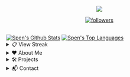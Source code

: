 <p align="center"> <img src="https://readme-typing-svg.herokuapp.com/?lines=Hello+there,+I'm+Spen!&center=true&width=380&height=45"> </p>
<p align="center">
	<a href="https://github.com/DevSpen"> <img alt="followers" title="Follow Me" src="https://img.shields.io/github/followers/DevSpen?color=236ad3&labelColor=1155ba&style=for-the-badge&logo=github&label=Follow%20me" /></a>
</p>
<br>
<a href="https://github.com/anuraghazra/github-readme-stats"><img alt="Spen's Github Stats" src="https://denvercoder1-github-readme-stats.vercel.app/api?username=DevSpen&show_icons=true&count_private=true&theme=react&hide_border=true&bg_color=0D1117" /></a>
<a href="https://github.com/anuraghazra/github-readme-stats"><img alt="Spen's Top Languages" src="https://denvercoder1-github-readme-stats.vercel.app/api/top-langs/?username=DevSpen&langs_count=8&layout=compact&theme=react&hide_border=true&bg_color=0D1117" /></a>
<br/>
<details>
	<summary>📋 View Streak</summary>
	<p align="center">
		<a href="https://github.com/DenverCoder1/github-readme-streak-stats"> <img title="streak" alt="Spen's Streak" src="https://github-readme-streak-stats.herokuapp.com/?user=DevSpen&theme=black-ice&hide_border=true&stroke=0000&background=0d1119&ring=60D9FA&fire=60D9FA&currStreakLabel=60D9FA" /> </a>
	</p>
</details>
<details>
	<summary>❤️ About Me</summary>
	<p align="left">
		<h2>About Me</h2>
		<p> My name is Spen. I love coding, computers, and writing.</p>
		<ul>
			<li><strong>Product Management</strong> - I'm interested in product management/development (e.g. coming up with new ideas, improving existing things).</li>
			<li><strong>Documentation Supporter</strong> - You'll see me frequently contributing to documentation projects, as I enjoy writing.</li>
			<li><strong><em>Bot Designer for Discord</em></strong> - I'm expirenced in the application <em>Bot Designer for Discord</em>. I also help moderate and manage the BDFD server.</li>
			<li><strong>Still Learning</strong> - I'm exploring the Software Developement space, I don't consider myself a <em>expirenced</em> programmer. I'll continute exploring new languages and libaries as my journey progresses.</li>
		</ul>
	</p>
</details>
<details>
	<summary>🛠 Projects</summary>
	<p align="left">
		<h2>Projects</h2>
		<p><em>My current projects. I also have some other ones not listed here.</em></p>
		<h3>Owned By Me</h3>
		<ul>
			<li><a href="https://dsc.gg/devtopia">Devtopia</a> - A Discord server ran by developers, for developers.</li>
			<li><a href="https://github.com/DevSpen/links">Links</a> - A actively maintained list of IP grabber, phishing, and otherwise "bad" links.</li>
			<li><a href="https://github.com/DevSpen/bdfd-embed-builder">BDFD Embed Builder</a> - A Discord embed builder for the BDFD application.</li>
			<li><a href="https://npmjs.com/package/to-emoji">to-emoji</a> - A NPM package to convert strings into emojis, and vice-versa.</li>
			<li><a href="https://github.com/DevSpen/RegexReplacer">Links</a> - Use regex to replace text via a web page.</li>
			<li><a href="https://dsc.gg/pepeboy">Pepe Boy</a> - A fun and engaging bot based off of economy and memes <em>(currently being rewritten)</em>.</li>
		</ul>
		<h3>Frequent Contributor Of</h3>
		<ul>
			<li><a href="https://github.com/NilPointer-Software/bdfd-wiki">BDFD Wiki</a> - A wiki explaining the BDFD application.</li>
			<li><a href="https://github.com/aoijs/aoi.js">Aoi.JS</a> - A NPM package used for simply developing Discord bots.</li>
			<li><a href="https://www.google.com/search?q=This project+is+not+currently+open+source">DBD.TS Documentation</a> - Documentation for the <a href="https://npmjs.com/package/dbd.ts">DBD.TS</a> NPM package.</li>
		</ul>
	</p>
</details>
<details>
	<summary>📬 Contact</summary>
	<p align="left">
		<h2>Contact</h2>
		<p>If you'd like to connect with me, you can DM on Discord. My DMs are open for users I share a server with, if you don't share a server, send me a friend request.</p>
		<ul>
			<li>Tag: <code>Spen#0999</code></li>
			<li>ID: <code>696368083517964288</code></li>
		</ul>
	</p>
</details>
